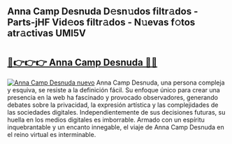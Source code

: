 ## Anna Camp Desnuda D𝚎sn𝚞dos filtr𝚊dos - Parts-jHF Vid𝚎os filtr𝚊dos - N𝚞evas f𝚘tos atr𝚊ctivas UMl5V

# <h2><a href="http://mbdwwmw.tromn.icu/?c=Anna+Camp+Desnuda">🔗👉👉👉 Anna Camp Desnuda 🔗🔗</a></h2>

[![Anna Camp Desnuda nuevo](https://i.imgur.com/pEAQMta.gif)](http://mbdwwmw.tromn.icu/?c=Anna+Camp+Desnuda)
Anna Camp Desnuda, una persona compleja y esquiva, se resiste a la definición fácil. Su enfoque único para crear una presencia en la web ha fascinado y provocado observadores, generando debates sobre la privacidad, la expresión artística y las complejidades de las sociedades digitales. Independientemente de sus decisiones futuras, su huella en los medios digitales es imborrable. Armado con un espíritu inquebrantable y un encanto innegable, el viaje de Anna Camp Desnuda en el reino virtual es interminable.
